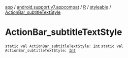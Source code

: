 [app](../../../index.md) / [android.support.v7.appcompat](../../index.md) / [R](../index.md) / [styleable](index.md) / [ActionBar_subtitleTextStyle](.)

# ActionBar_subtitleTextStyle

`static val ActionBar_subtitleTextStyle: `[`Int`](https://kotlinlang.org/api/latest/jvm/stdlib/kotlin/-int/index.html)
`static val ActionBar_subtitleTextStyle: `[`Int`](https://kotlinlang.org/api/latest/jvm/stdlib/kotlin/-int/index.html)